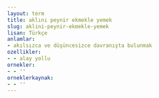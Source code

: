 ```yaml
---
layout: term
title: aklını peynir ekmekle yemek
slug: aklini-peynir-ekmekle-yemek
lisan: Türkçe
anlamlar:
- akılsızca ve düşüncesizce davranışta bulunmak
ozellikler:
- - alay yollu
ornekler:
- - ''
orneklerkaynak:
- - ''
---
```

